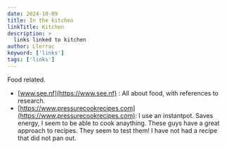 ```yaml
---
date: 2024-10-09
title: In the kitchen
linkTitle: Kitchen
description: >
  links linked to kitchen
author: Llerrac
keyword: ['links']
tags: ['links']
---
```

<p> Food related.</p>

- [www.see.nf](https://www.see.nf) : All about food, with references to research.
- [https://www.pressurecookrecipes.com](https://www.pressurecookrecipes.com): I use an instantpot. Saves energy, I seem to be able to cook anaything. These guys have a great approach to recipes. They seem to test them! I have not had a recipe that did not pan out. 
